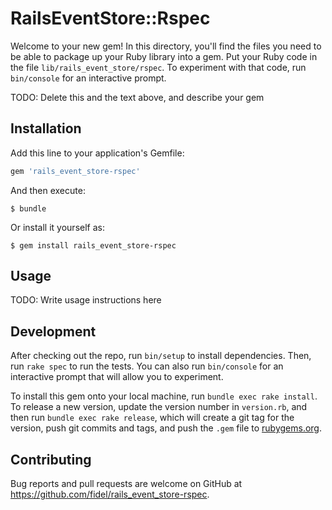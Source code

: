 # RailsEventStore::Rspec

Welcome to your new gem! In this directory, you'll find the files you need to be able to package up your Ruby library into a gem. Put your Ruby code in the file `lib/rails_event_store/rspec`. To experiment with that code, run `bin/console` for an interactive prompt.

TODO: Delete this and the text above, and describe your gem

## Installation

Add this line to your application's Gemfile:

```ruby
gem 'rails_event_store-rspec'
```

And then execute:

    $ bundle

Or install it yourself as:

    $ gem install rails_event_store-rspec

## Usage

TODO: Write usage instructions here

## Development

After checking out the repo, run `bin/setup` to install dependencies. Then, run `rake spec` to run the tests. You can also run `bin/console` for an interactive prompt that will allow you to experiment.

To install this gem onto your local machine, run `bundle exec rake install`. To release a new version, update the version number in `version.rb`, and then run `bundle exec rake release`, which will create a git tag for the version, push git commits and tags, and push the `.gem` file to [rubygems.org](https://rubygems.org).

## Contributing

Bug reports and pull requests are welcome on GitHub at https://github.com/fidel/rails_event_store-rspec.
